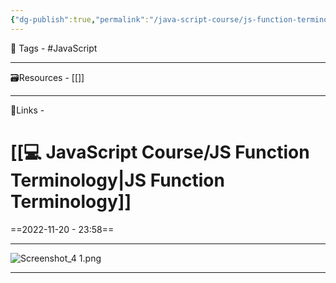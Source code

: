 ```yaml
---
{"dg-publish":true,"permalink":"/java-script-course/js-function-terminology/","dgPassFrontmatter":true,"noteIcon":"3","created":"2023-11-14T21:08:36.558+05:30","updated":"2023-12-11T19:08:38.125+05:30"}
---
```


🧶 Tags - #JavaScript 

---
🗃Resources - [[]]
 
---
🔗Links -
 
# [[💻 JavaScript Course/JS Function Terminology\|JS Function Terminology]]
==2022-11-20 - 23:58==

---
![Screenshot_4 1.png](/img/user/Resources/%F0%9F%93%81%20Files/%F0%9F%93%B8Images/Screenshot_4%201.png)

---
